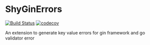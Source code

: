# ShyGinErrors

[![Build Status](https://github.com/shyandsy/ShyGinErrors/workflows/Run%20Tests/badge.svg?branch=main)](https://github.com/shyandsy/ShyGinErrors/actions?query=branch%3Amain)
[![codecov](https://codecov.io/gh/shyandsy/ShyGinErrors/branch/main/graph/badge.svg)](https://codecov.io/gh/shyandsy/ShyGinErrors)

An extension to generate key value errors for gin framework and go validator error 
